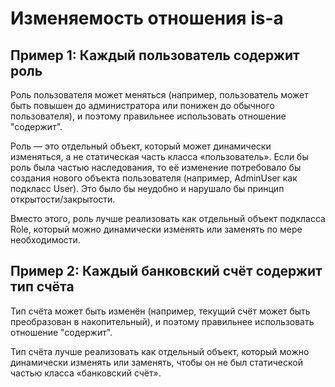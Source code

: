 # Изменяемость отношения is-a

## Пример 1: Каждый пользователь содержит роль

Роль пользователя может меняться (например, пользователь может быть повышен до администратора или понижен
до обычного пользователя), и поэтому правильнее использовать отношение "содержит".

Роль — это отдельный объект, который может динамически изменяться, а не статическая часть класса «пользователь».
Если бы роль была частью наследования, то её изменение потребовало бы создания нового объекта пользователя
(например, AdminUser как подкласс User). Это было бы неудобно и нарушало бы принцип открытости/закрытости.

Вместо этого, роль лучше реализовать как отдельный объект подкласса Role, который можно динамически изменять
или заменять по мере необходимости.

## Пример 2: Каждый банковский счёт содержит тип счёта

Тип счёта может быть изменён (например, текущий счёт может быть преобразован в накопительный), и поэтому правильнее
использовать отношение "содержит".

Тип счёта лучше реализовать как отдельный объект, который можно динамически изменять или заменять, чтобы он не был
статической частью класса «банковский счёт».

